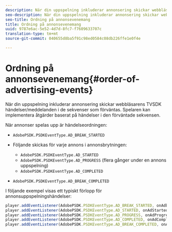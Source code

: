 ```yaml
---
description: När din uppspelning inkluderar annonsering skickar webbläsaren TVSDK händelser/meddelanden i de sekvenser som förväntas. Spelaren kan implementera åtgärder baserat på händelser i den förväntade sekvensen.
seo-description: När din uppspelning inkluderar annonsering skickar webbläsaren TVSDK händelser/meddelanden i de sekvenser som förväntas. Spelaren kan implementera åtgärder baserat på händelser i den förväntade sekvensen.
seo-title: Ordning på annonsevenemang
title: Ordning på annonsevenemang
uuid: 9787e6ac-5e52-4d7d-8fc7-f7609633707c
translation-type: tm+mt
source-git-commit: 040655d8ba5f91c98ed0584c08db226ffe1e0f4e

---
```



# Ordning på annonsevenemang{#order-of-advertising-events}

När din uppspelning inkluderar annonsering skickar webbläsarens TVSDK händelser/meddelanden i de sekvenser som förväntas. Spelaren kan implementera åtgärder baserat på händelser i den förväntade sekvensen.

<!--<a id="section_69E3CCBC57BB48399799876E83908348"></a>-->

När annonser spelas upp är händelseordningen:

* `AdobePSDK.PSDKEventType.AD_BREAK_STARTED`
* Följande skickas för varje annons i annonsbrytningen:

   * `AdobePSDK.PSDKEventType.AD_STARTED`
   * `AdobePSDK.PSDKEventType.AD_PROGRESS` (flera gånger under en annons uppspelning)
   * `AdobePSDK.PSDKEventType.AD_COMPLETED`

* `AdobePSDK.PSDKEventType.AD_BREAK_COMPLETED`

I följande exempel visas ett typiskt förlopp för annonsuppspelningshändelser:

```js
player.addEventListener(AdobePSDK.PSDKEventType.AD_BREAK_STARTED, onAdbreakStarted); 
player.addEventListener(AdobePSDK.PSDKEventType.AD_STARTED, onAdStarted); 
player.addEventListener(AdobePSDK.PSDKEventType.AD_PROGRESS, onAdProgress); 
player.addEventListener(AdobePSDK.PSDKEventType.AD_COMPLETED, onAdCompleted); 
player.addEventListener(AdobePSDK.PSDKEventType.AD_BREAK_COMPLETED, onAdbreakCompleted);
```

